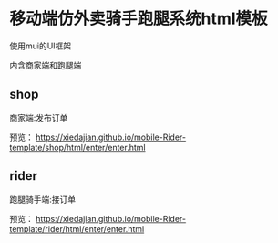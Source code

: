 # 移动端仿外卖骑手跑腿系统html模板

使用mui的UI框架

内含商家端和跑腿端

## shop 

商家端:发布订单

预览： https://xiedajian.github.io/mobile-Rider-template/shop/html/enter/enter.html


## rider

跑腿骑手端:接订单

预览： https://xiedajian.github.io/mobile-Rider-template/rider/html/enter/enter.html
